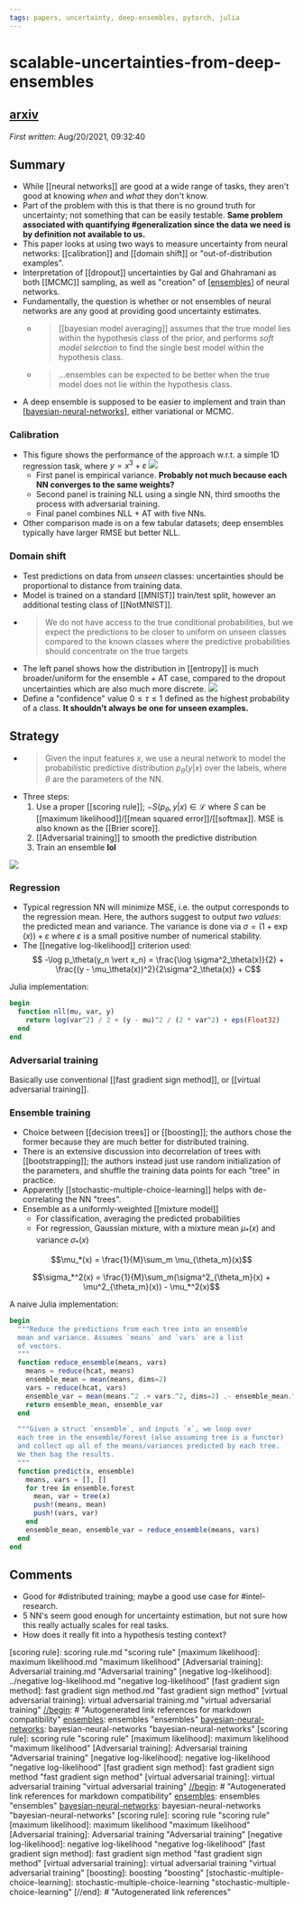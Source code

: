 ```yaml
---
tags: papers, uncertainty, deep-ensembles, pytorch, julia
---
```


# scalable-uncertainties-from-deep-ensembles

## [arxiv](https://arxiv.org/abs/1612.01474v3)

*First written*: Aug/20/2021, 09:32:40

## Summary

- While [[neural networks]] are good at a wide range of tasks, they aren't good at knowing *when* and *what* they don't know.
- Part of the problem with this is that there is no ground truth for uncertainty; not something that can be easily testable. **Same problem associated with quantifying #generalization since the data we need is by definition not available to us.**
- This paper looks at using two ways to measure uncertainty from neural networks: [[calibration]] and [[domain shift]] or "out-of-distribution examples".
- Interpretation of [[dropout]] uncertainties by Gal and Ghahramani as both [[MCMC]] sampling, as well as "creation" of [[ensembles]] of neural networks.
- Fundamentally, the question is whether or not ensembles of neural networks are any good at providing good uncertainty estimates.
  - > [[bayesian model averaging]] assumes that the true model lies within the hypothesis class of the prior, and performs *soft model selection* to find the single best model within the hypothesis class.
  - > ...ensembles can be expected to be better when the true model does not lie within the hypothesis class.
- A deep ensemble is supposed to be easier to implement and train than [[bayesian-neural-networks]], either variational or MCMC.

### Calibration

- This figure shows the performance of the approach w.r.t. a simple 1D regression task, where $y = x^3 + \varepsilon$ ![](attachments/2021-08-20-10-38-27.png)
  - First panel is empirical variance. **Probably not much because each NN converges to the same weights?**
  - Second panel is training NLL using a single NN, third smooths the process with adversarial training.
  - Final panel combines NLL + AT with five NNs.
- Other comparison made is on a few tabular datasets; deep ensembles typically have larger RMSE but better NLL.

### Domain shift

- Test predictions on data from _unseen_ classes: uncertainties should be proportional to distance from training data.
- Model is trained on a standard [[MNIST]] train/test split, however an additional testing class of [[NotMNIST]].
- >  We do not have access to the true conditional probabilities, but we expect the predictions to be closer to uniform on unseen classes compared to the known classes where the predictive probabilities should concentrate on the true targets
- The left panel shows how the distribution in [[entropy]] is much broader/uniform for the ensemble + AT case, compared to the dropout uncertainties which are also much more discrete. ![](attachments/2021-08-20-11-14-39.png)
- Define a "confidence" value $0 \leq \tau \leq 1$ defined as the highest probability of a class. **It shouldn't always be one for unseen examples.** 

## Strategy

- > Given the input features $x$, we use a neural network to model the probabilistic predictive distribution $p_\theta(y \vert x)$ over the labels, where $\theta$ are the parameters of the NN.
- Three steps:
  1. Use a proper [[scoring rule]]; $-S(p_\theta, y \vert x) \in \mathcal{L}$ where $S$ can be [[maximum likelihood]]/[[mean squared error]]/[[softmax]]. MSE is also known as the [[Brier score]].
  2. [[Adversarial training]] to smooth the predictive distribution
  3. Train an ensemble **lol**

![](attachments/2021-08-20-10-33-20.png)

### Regression

- Typical regression NN will minimize MSE, i.e. the output corresponds to the regression mean. Here, the authors suggest to output *two values*: the predicted mean and variance. The variance is done via $\sigma = (1 + \exp(x)) + \varepsilon$ where $\varepsilon$ is a small positive number of numerical stability.
- The [[negative log-likelihood]] criterion used:
$$ -\log p_\theta(y_n \vert x_n) = \frac{\log \sigma^2_\theta(x)}{2} + \frac{(y - \mu_\theta(x))^2}{2\sigma^2_\theta(x)} + C$$

Julia implementation:

```julia
begin
  function nll(mu, var, y)
    return log(var^2) / 2 + (y - mu)^2 / (2 * var^2) + eps(Float32)
  end
end
```

### Adversarial training

Basically use conventional [[fast gradient sign method]], or [[virtual adversarial training]].

### Ensemble training

- Choice between [[decision trees]] or [[boosting]]; the authors chose the former because they are much better for distributed training.
- There is an extensive discussion into decorrelation of trees with [[bootstrapping]]; the authors instead just use random initialization of the parameters, and shuffle the training data points for each "tree" in practice.
- Apparently [[stochastic-multiple-choice-learning]] helps with de-correlating the NN "trees".
- Ensemble as a uniformly-weighted [[mixture model]]
  - For classification, averaging the predicted probabilities
  - For regression, Gaussian mixture, with a mixture mean $\mu_*(x)$ and variance $\sigma_*(x)$

$$\mu_*(x) = \frac{1}{M}\sum_m \mu_{\theta_m}(x)$$

$$\sigma_*^2(x) = \frac{1}{M}\sum_m(\sigma^2_{\theta_m}(x) + \mu^2_{\theta_m}(x)) - \mu_*^2(x)$$

A naive Julia implementation:

```julia
begin
  """Reduce the predictions from each tree into an ensemble
  mean and variance. Assumes `means` and `vars` are a list
  of vectors.
  """
  function reduce_ensemble(means, vars)
    means = reduce(hcat, means)
    ensemble_mean = mean(means, dims=2)
    vars = reduce(hcat, vars)
    ensemble_var = mean(means.^2 .+ vars.^2, dims=2) .- ensemble_mean.^2
    return ensemble_mean, ensemble_var
  end

  """Given a struct `ensemble`, and inputs `x`, we loop over
  each tree in the ensemble/forest (also assuming tree is a functor)
  and collect up all of the means/variances predicted by each tree.
  We then bag the results.
  """
  function predict(x, ensemble)
    means, vars = [], []
    for tree in ensemble.forest
      mean, var = tree(x)
      push!(means, mean)
      push!(vars, var)
    end
    ensemble_mean, ensemble_var = reduce_ensemble(means, vars)
  end
end
```

## Comments

- Good for #distributed training; maybe a good use case for #intel-research.
- 5 NN's seem good enough for uncertainty estimation, but not sure how this really actually scales for real tasks.
- How does it really fit into a hypothesis testing context?

[//begin]: # "Autogenerated link references for markdown compatibility"
[ensembles]: ensembles.md "ensembles"
[bayesian-neural-networks]: bayesian-neural-networks.md "bayesian-neural-networks"
[scoring rule]: scoring rule.md "scoring rule"
[maximum likelihood]: maximum likelihood.md "maximum likelihood"
[Adversarial training]: Adversarial training.md "Adversarial training"
[negative log-likelihood]: ../negative log-likelihood.md "negative log-likelihood"
[fast gradient sign method]: fast gradient sign method.md "fast gradient sign method"
[virtual adversarial training]: virtual adversarial training.md "virtual adversarial training"
[//begin]: # "Autogenerated link references for markdown compatibility"
[ensembles]: ensembles "ensembles"
[bayesian-neural-networks]: bayesian-neural-networks "bayesian-neural-networks"
[scoring rule]: scoring rule "scoring rule"
[maximum likelihood]: maximum likelihood "maximum likelihood"
[Adversarial training]: Adversarial training "Adversarial training"
[negative log-likelihood]: negative log-likelihood "negative log-likelihood"
[fast gradient sign method]: fast gradient sign method "fast gradient sign method"
[virtual adversarial training]: virtual adversarial training "virtual adversarial training"
[//begin]: # "Autogenerated link references for markdown compatibility"
[ensembles]: ensembles "ensembles"
[bayesian-neural-networks]: bayesian-neural-networks "bayesian-neural-networks"
[scoring rule]: scoring rule "scoring rule"
[maximum likelihood]: maximum likelihood "maximum likelihood"
[Adversarial training]: Adversarial training "Adversarial training"
[negative log-likelihood]: negative log-likelihood "negative log-likelihood"
[fast gradient sign method]: fast gradient sign method "fast gradient sign method"
[virtual adversarial training]: virtual adversarial training "virtual adversarial training"
[boosting]: boosting "boosting"
[stochastic-multiple-choice-learning]: stochastic-multiple-choice-learning "stochastic-multiple-choice-learning"
[//end]: # "Autogenerated link references"